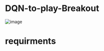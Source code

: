 # DQN-to-play-Breakout

![image](https://github.com/Checkmate986212/DQN-to-play-Breakout/blob/master/image_result/methods.png)


<div align=center><src="https://github.com/Checkmate986212/DQN-to-play-Breakout/blob/master/image_result/result.gif"/></div>


requirments
==========================================
